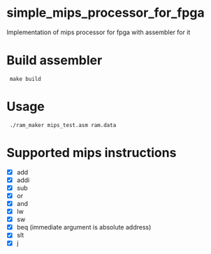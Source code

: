 # simple_mips_processor_for_fpga
Implementation of mips processor for fpga with assembler for it

# Build assembler
<code> make build </code>

# Usage
<code> ./ram_maker mips_test.asm ram.data </code>

# Supported mips instructions
- [x] add
- [x] addi
- [x] sub
- [x] or
- [x] and
- [x] lw
- [x] sw
- [x] beq (immediate argument is absolute address)
- [x] slt
- [x] j
